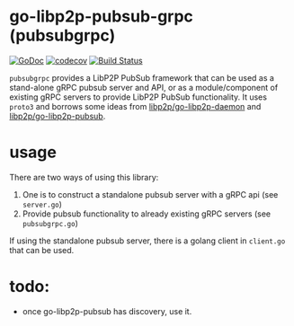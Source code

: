 # go-libp2p-pubsub-grpc (pubsubgrpc)

[![GoDoc](https://godoc.org/github.com/RTradeLtd/go-libp2p-pubsub-grpc?status.svg)](https://godoc.org/github.com/RTradeLtd/go-libp2p-pubsub-grpc) [![codecov](https://codecov.io/gh/RTradeLtd/go-libp2p-pubsub-grpc/branch/master/graph/badge.svg)](https://codecov.io/gh/RTradeLtd/go-libp2p-pubsub-grpc) [![Build Status](https://travis-ci.com/RTradeLtd/go-libp2p-pubsub-grpc.svg?branch=master)](https://travis-ci.com/RTradeLtd/go-libp2p-pubsub-grpc)


`pubsubgrpc` provides a LibP2P PubSub framework that can be used as a stand-alone gRPC pubsub server and API, or as a module/component of existing gRPC servers to provide LibP2P PubSub functionality. It uses `proto3` and borrows some ideas from [libp2p/go-libp2p-daemon](https://github.com/libp2p/go-libp2p-daemon/blob/master/pb/p2pd.proto) and [libp2p/go-libp2p-pubsub](https://github.com/libp2p/go-libp2p-pubsub/tree/master/pb).

# usage

There are two ways of using this library:

1) One is to construct a standalone pubsub server with a gRPC api (see `server.go`)
2) Provide pubsub functionality to already existing gRPC servers (see `pubsubgrpc.go`)

If using the standalone pubsub server, there is a golang client in `client.go` that can be used.

# todo:

* once go-libp2p-pubsub has discovery, use it.
